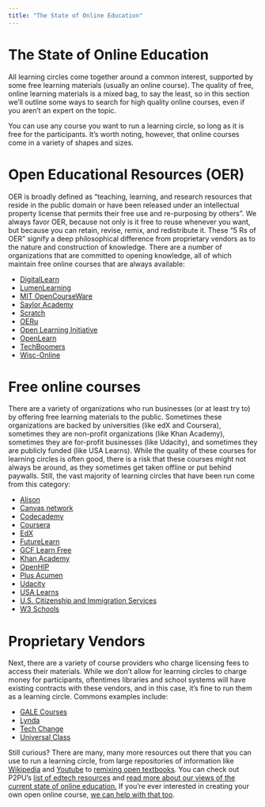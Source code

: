 ```yaml
---
title: "The State of Online Education"
---
```

# The State of Online Education

All learning circles come together around a common interest, supported by some free learning materials (usually an online course). The quality of free, online learning materials is a mixed bag, to say the least, so in this section we’ll outline some ways to search for high quality online courses, even if you aren’t an expert on the topic.

You can use any course you want to run a learning circle, so long as it is free for the participants. It’s worth noting, however, that online courses come in a variety of shapes and sizes.

# Open Educational Resources (OER)
OER is broadly defined as “teaching, learning, and research resources that reside in the public domain or have been released under an intellectual property license that permits their free use and re-purposing by others”. We always favor OER, because not only is it free to reuse whenever you want, but because you can retain, revise, remix, and redistribute it. These “5 Rs of OER” signify a deep philosophical difference from proprietary vendors as to the nature and construction of knowledge. There are a number of organizations that are committed to opening knowledge, all of which maintain free online courses that are always available:
- [DigitalLearn](https://digitallearn.org/)
- [LumenLearning](https://lumenlearning.com/)
- [MIT OpenCourseWare](https://ocw.mit.edu/index.htm)
- [Saylor Academy](https://www.saylor.org/)
- [Scratch](https://scratch.mit.edu/)
- [OERu](https://oeru.org/)
- [Open Learning Initiative](https://oli.cmu.edu/)
- [OpenLearn](https://www.open.edu/openlearn/)
- [TechBoomers](https://techboomers.com/)
- [Wisc-Online](https://www.wisc-online.com/)

# Free online courses
There are a variety of organizations who run businesses (or at least try to) by offering free learning materials to the public. Sometimes these organizations are backed by universities (like edX and Coursera), sometimes they are non-profit organizations (like Khan Academy), sometimes they are for-profit businesses (like Udacity), and sometimes they are publicly funded (like USA Learns). While the quality of these courses for learning circles is often good, there is a risk that these courses might not always be around, as they sometimes get taken offline or put behind paywalls. Still, the vast majority of learning circles that have been run come from this category:
- [Alison](https://alison.com/courses)
- [Canvas network](https://www.canvas.net/)
- [Codecademy](https://www.codecademy.com/)
- [Coursera](https://www.coursera.org/)
- [EdX](https://www.edx.org/)
- [FutureLearn](https://www.futurelearn.com/)
- [GCF Learn Free](https://edu.gcfglobal.org/en/)
- [Khan Academy](https://www.khanacademy.org/)
- [OpenHIP](https://open.hpi.de/)
- [Plus Acumen](https://www.plusacumen.org/)
- [Udacity](https://www.udacity.com/)
- [USA Learns](https://www.usalearns.org/)
- [U.S. Citizenship and Immigration Services](https://www.uscis.gov/citizenship)
- [W3 Schools](https://www.w3schools.com/)

# Proprietary Vendors
Next, there are a variety of course providers who charge licensing fees to access their materials. While we don’t allow for learning circles to charge money for participants, oftentimes libraries and school systems will have existing contracts with these vendors, and in this case, it’s fine to run them as a learning circle. Commons examples include:
- [GALE Courses](https://www.gale.com/c/gale-courses)
- [Lynda](https://www.lynda.com/)
- [Tech Change](https://www.techchange.org/)
- [Universal Class](https://library.universalclass.com/index.htm)

Still curious? There are many, many more resources out there that you can use to run a learning circle, from large repositories of information like [Wikipedia](https://en.wikipedia.org/wiki/Main_Page) and [Youtube](https://youtube.com) to [remixing open textbooks](https://open.umn.edu/opentextbooks/). You can check out P2PU’s [list of edtech resources](https://github.com/p2pu/notes-on-edtech/blob/gh-pages/index.md) and [read more about our views of the current state of online education.](https://info.p2pu.org/2018/07/24/online-learning-at-the-library/) If you’re ever interested in creating your own open online course, [we can help with that too](https://howto.p2pu.org/).
